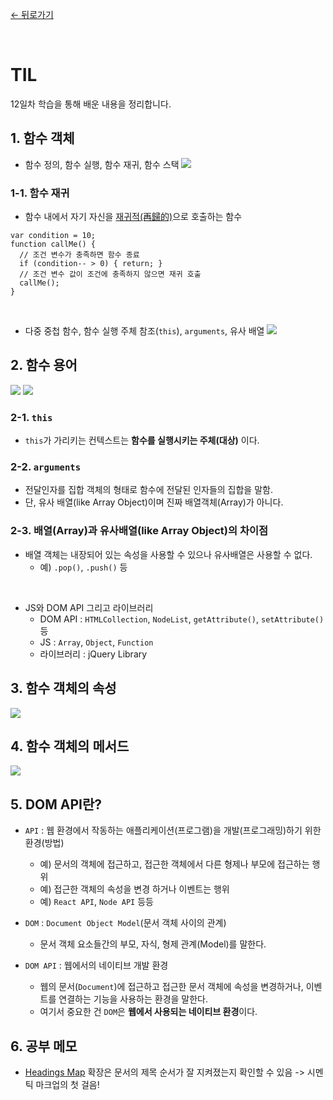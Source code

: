 [← 뒤로가기](./README.md)


<br/>

# TIL

12일차 학습을 통해 배운 내용을 정리합니다.

## 1. 함수 객체
* 함수 정의, 함수 실행, 함수 재귀, 함수 스택
![](./assets/D12_TIL_attached_file1.jpg)

### 1-1. 함수 재귀
* 함수 내에서 자기 자신을 [재귀적(再歸的)](https://dic.daum.net/word/view.do?wordid=kkw000220472&supid=kku000278142)으로 호출하는 함수
```JS
var condition = 10;
function callMe() {
  // 조건 변수가 충족하면 함수 종료
  if (condition-- > 0) { return; }
  // 조건 변수 값이 조건에 충족하지 않으면 재귀 호출
  callMe();
}
```
<br>

* 다중 중첩 함수, 함수 실행 주체 참조(`this`), `arguments`, 유사 배열
![](./assets/D12_TIL_attached_file2.jpg)

## 2. 함수 용어
![](./assets/D12_TIL_attached_file3.jpg)
![](./assets/D12_TIL_attached_file4.jpg)

### 2-1. `this`
* `this`가 가리키는 컨텍스트는 **함수를 실행시키는 주체(대상)** 이다.

### 2-2. `arguments`
* 전달인자를 집합 객체의 형태로 함수에 전달된 인자들의 집합을 말함.
* 단, 유사 배열(like Array Object)이며 진짜 배열객체(Array)가 아니다.

### 2-3. 배열(Array)과 유사배열(like Array Object)의 차이점
* 배열 객체는 내장되어 있는 속성을 사용할 수 있으나 유사배열은 사용할 수 없다.
  + 예) `.pop()`, `.push()` 등
<br>

* JS와 DOM API 그리고 라이브러리
  + DOM API : `HTMLCollection`, `NodeList`, `getAttribute()`, `setAttribute()` 등
  + JS : `Array`, `Object`, `Function`
  + 라이브러리 : jQuery Library

## 3. 함수 객체의 속성
![](./assets/D12_TIL_attached_file5.jpg)

## 4. 함수 객체의 메서드
![](./assets/D12_TIL_attached_file6.jpg)



## 5. DOM API란?
* `API` : 웹 환경에서 작동하는 애플리케이션(프로그램)을 개발(프로그래밍)하기 위한 환경(방법)
  + 예) 문서의 객체에 접근하고, 접근한 객체에서 다른 형제나 부모에 접근하는 행위
  + 예) 접근한 객체의 속성을 변경 하거나 이벤트는 행위
  + 예) `React API`, `Node API` 등등

* `DOM` : `Document Object Model`(문서 객체 사이의 관계)
  + 문서 객체 요소들간의 부모, 자식, 형제 관계(Model)를 말한다.  

* `DOM API` : 웹에서의 네이티브 개발 환경
  + 웹의 문서(`Document`)에 접근하고 접근한 문서 객체에 속성을 변경하거나, 이벤트를 연결하는 기능을 사용하는 환경을 말한다. 
  + 여기서 중요한 건 `DOM`은 **웹에서 사용되는 네이티브 환경**이다.  

## 6. 공부 메모 
* [Headings Map](https://chrome.google.com/webstore/detail/headingsmap/flbjommegcjonpdmenkdiocclhjacmbi) 확장은 문서의 제목 순서가 잘 지켜졌는지 확인할 수 있음 -> 시멘틱 마크업의 첫 걸음!
